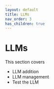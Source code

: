 ```yaml
---
layout: default
title: LLMs
nav_order: 3
has_children: true
---
```


# LLMs
This section covers 
- LLM addition
- LLM management
- Test the LLM